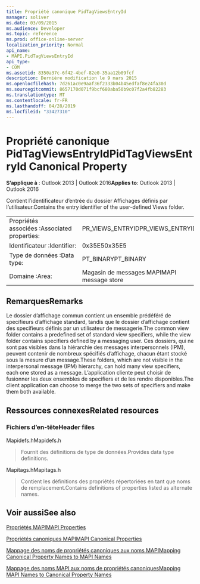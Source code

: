 ```yaml
---
title: Propriété canonique PidTagViewsEntryId
manager: soliver
ms.date: 03/09/2015
ms.audience: Developer
ms.topic: reference
ms.prod: office-online-server
localization_priority: Normal
api_name:
- MAPI.PidTagViewsEntryId
api_type:
- COM
ms.assetid: 8350a37c-6f42-4bef-82e0-35aa12b09fcf
description: Dernière modification le 9 mars 2015
ms.openlocfilehash: 7d261ac0e9aaf36f2333b04b45edfaf8e24fa30d
ms.sourcegitcommit: 8657170d071f9bcf680aba50b9c07f2a4fb82283
ms.translationtype: MT
ms.contentlocale: fr-FR
ms.lasthandoff: 04/28/2019
ms.locfileid: "33427310"
---
```

# <a name="pidtagviewsentryid-canonical-property"></a><span data-ttu-id="3e15d-103">Propriété canonique PidTagViewsEntryId</span><span class="sxs-lookup"><span data-stu-id="3e15d-103">PidTagViewsEntryId Canonical Property</span></span>

  
  
<span data-ttu-id="3e15d-104">**S’applique à** : Outlook 2013 | Outlook 2016</span><span class="sxs-lookup"><span data-stu-id="3e15d-104">**Applies to**: Outlook 2013 | Outlook 2016</span></span> 
  
<span data-ttu-id="3e15d-105">Contient l’identificateur d’entrée du dossier Affichages définis par l’utilisateur.</span><span class="sxs-lookup"><span data-stu-id="3e15d-105">Contains the entry identifier of the user-defined Views folder.</span></span>
  
|||
|:-----|:-----|
|<span data-ttu-id="3e15d-106">Propriétés associées :</span><span class="sxs-lookup"><span data-stu-id="3e15d-106">Associated properties:</span></span>  <br/> |<span data-ttu-id="3e15d-107">PR_VIEWS_ENTRYID</span><span class="sxs-lookup"><span data-stu-id="3e15d-107">PR_VIEWS_ENTRYID</span></span>  <br/> |
|<span data-ttu-id="3e15d-108">Identificateur :</span><span class="sxs-lookup"><span data-stu-id="3e15d-108">Identifier:</span></span>  <br/> |<span data-ttu-id="3e15d-109">0x35E5</span><span class="sxs-lookup"><span data-stu-id="3e15d-109">0x35E5</span></span>  <br/> |
|<span data-ttu-id="3e15d-110">Type de données :</span><span class="sxs-lookup"><span data-stu-id="3e15d-110">Data type:</span></span>  <br/> |<span data-ttu-id="3e15d-111">PT_BINARY</span><span class="sxs-lookup"><span data-stu-id="3e15d-111">PT_BINARY</span></span>  <br/> |
|<span data-ttu-id="3e15d-112">Domaine :</span><span class="sxs-lookup"><span data-stu-id="3e15d-112">Area:</span></span>  <br/> |<span data-ttu-id="3e15d-113">Magasin de messages MAPI</span><span class="sxs-lookup"><span data-stu-id="3e15d-113">MAPI message store</span></span>  <br/> |
   
## <a name="remarks"></a><span data-ttu-id="3e15d-114">Remarques</span><span class="sxs-lookup"><span data-stu-id="3e15d-114">Remarks</span></span>

<span data-ttu-id="3e15d-115">Le dossier d’affichage commun contient un ensemble prédéféré de specifieurs d’affichage standard, tandis que le dossier d’affichage contient des specifieurs définis par un utilisateur de messagerie.</span><span class="sxs-lookup"><span data-stu-id="3e15d-115">The common view folder contains a predefined set of standard view specifiers, while the view folder contains specifiers defined by a messaging user.</span></span> <span data-ttu-id="3e15d-116">Ces dossiers, qui ne sont pas visibles dans la hiérarchie des messages interpersonnels (IPM), peuvent contenir de nombreux spécifiés d’affichage, chacun étant stocké sous la mesure d’un message.</span><span class="sxs-lookup"><span data-stu-id="3e15d-116">These folders, which are not visible in the interpersonal message (IPM) hierarchy, can hold many view specifiers, each one stored as a message.</span></span> <span data-ttu-id="3e15d-117">L’application cliente peut choisir de fusionner les deux ensembles de specifiers et de les rendre disponibles.</span><span class="sxs-lookup"><span data-stu-id="3e15d-117">The client application can choose to merge the two sets of specifiers and make them both available.</span></span>
  
## <a name="related-resources"></a><span data-ttu-id="3e15d-118">Ressources connexes</span><span class="sxs-lookup"><span data-stu-id="3e15d-118">Related resources</span></span>

### <a name="header-files"></a><span data-ttu-id="3e15d-119">Fichiers d’en-tête</span><span class="sxs-lookup"><span data-stu-id="3e15d-119">Header files</span></span>

<span data-ttu-id="3e15d-120">Mapidefs.h</span><span class="sxs-lookup"><span data-stu-id="3e15d-120">Mapidefs.h</span></span>
  
> <span data-ttu-id="3e15d-121">Fournit des définitions de type de données.</span><span class="sxs-lookup"><span data-stu-id="3e15d-121">Provides data type definitions.</span></span>
    
<span data-ttu-id="3e15d-122">Mapitags.h</span><span class="sxs-lookup"><span data-stu-id="3e15d-122">Mapitags.h</span></span>
  
> <span data-ttu-id="3e15d-123">Contient les définitions des propriétés répertoriées en tant que noms de remplacement.</span><span class="sxs-lookup"><span data-stu-id="3e15d-123">Contains definitions of properties listed as alternate names.</span></span>
    
## <a name="see-also"></a><span data-ttu-id="3e15d-124">Voir aussi</span><span class="sxs-lookup"><span data-stu-id="3e15d-124">See also</span></span>



[<span data-ttu-id="3e15d-125">Propriétés MAPI</span><span class="sxs-lookup"><span data-stu-id="3e15d-125">MAPI Properties</span></span>](mapi-properties.md)
  
[<span data-ttu-id="3e15d-126">Propriétés canoniques MAPI</span><span class="sxs-lookup"><span data-stu-id="3e15d-126">MAPI Canonical Properties</span></span>](mapi-canonical-properties.md)
  
[<span data-ttu-id="3e15d-127">Mappage des noms de propriétés canoniques aux noms MAPI</span><span class="sxs-lookup"><span data-stu-id="3e15d-127">Mapping Canonical Property Names to MAPI Names</span></span>](mapping-canonical-property-names-to-mapi-names.md)
  
[<span data-ttu-id="3e15d-128">Mappage des noms MAPI aux noms de propriétés canoniques</span><span class="sxs-lookup"><span data-stu-id="3e15d-128">Mapping MAPI Names to Canonical Property Names</span></span>](mapping-mapi-names-to-canonical-property-names.md)

